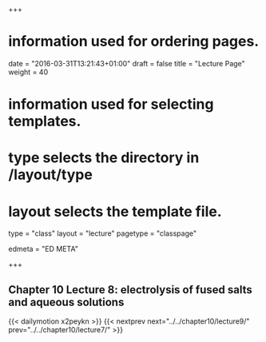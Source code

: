 +++
# information used for ordering pages.
date = "2016-03-31T13:21:43+01:00"
draft = false
title = "Lecture Page"
weight = 40

# information used for selecting templates.
# type selects the directory in /layout/type
# layout selects the template file.

type   = "class"
layout = "lecture"
pagetype = "classpage"





edmeta = "ED META"

+++
## Chapter 10 Lecture 8: electrolysis of fused salts and aqueous solutions
{{< dailymotion x2peykn >}}
{{< nextprev next="../../chapter10/lecture9/"     prev="../../chapter10/lecture7/"  >}}

